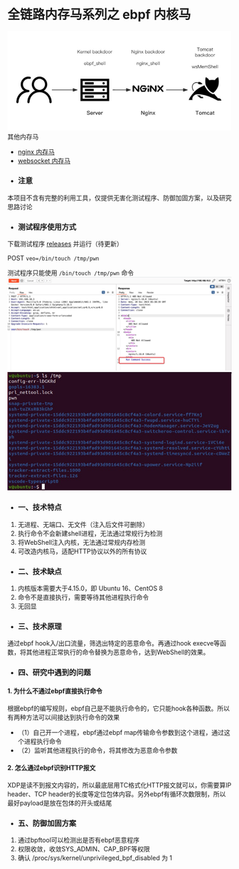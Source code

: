 # 全链路内存马系列之 ebpf 内核马

![](img/webshellattckchain.jpg)
其他内存马
- [nginx 内存马](https://github.com/veo/nginx_shell)
- [websocket 内存马](https://github.com/veo/wsMemShell)
- ### 注意
本项目不含有完整的利用工具，仅提供无害化测试程序、防御加固方案，以及研究思路讨论
- ### 测试程序使用方式
下载测试程序 [releases](https://github.com/veo/ebpf_shell/releases) 并运行（待更新）

POST `veo=/bin/touch /tmp/pwn`

测试程序只能使用 `/bin/touch /tmp/pwn` 命令
![](img/run.jpg)
![](img/pwn.jpg)

- ### 一、技术特点
1. 无进程、无端口、无文件（注入后文件可删除）
2. 执行命令不会新建shell进程，无法通过常规行为检测
3. 将WebShell注入内核，无法通过常规内存检测
4. 可改造内核马，适配HTTP协议以外的所有协议

- ### 二、技术缺点
1. 内核版本需要大于4.15.0，即 Ubuntu 16、CentOS 8
2. 命令不是直接执行，需要等待其他进程执行命令
3. 无回显


- ### 三、技术原理
通过ebpf hook入/出口流量，筛选出特定的恶意命令。再通过hook execve等函数，将其他进程正常执行的命令替换为恶意命令，达到WebShell的效果。

- ### 四、研究中遇到的问题
#### 1. 为什么不通过ebpf直接执行命令

根据ebpf的编写规则，ebpf自己是不能执行命令的，它只能hook各种函数。所以有两种方法可以间接达到执行命令的效果

- （1）自己开一个进程，ebpf通过ebpf map传输命令参数到这个进程，通过这个进程执行命令
- （2）监听其他进程执行的命令，将其修改为恶意命令参数


#### 2. 怎么通过ebpf识别HTTP报文

XDP是读不到报文内容的，所以最底层用TC格式化HTTP报文就可以，你需要算IP header、TCP header的长度等定位包体内容。另外ebpf有循环次数限制，所以最好payload是放在包体的开头或结尾

- ### 五、防御加固方案
1. 通过bpftool可以检测出是否有ebpf恶意程序
2. 权限收敛，收敛SYS_ADMIN、CAP_BPF等权限
3. 确认 /proc/sys/kernel/unprivileged_bpf_disabled 为 1